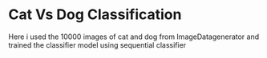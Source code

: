# Cat Vs Dog Classification
Here i used the 10000 images of cat and dog from ImageDatagenerator and trained the classifier model using sequential classifier
